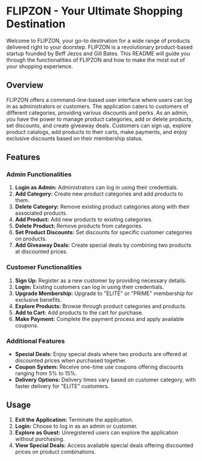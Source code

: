 # FLIPZON - Your Ultimate Shopping Destination

Welcome to FLIPZON, your go-to destination for a wide range of products delivered right to your doorstep. FLIPZON is a revolutionary product-based startup founded by Beff Jezos and Gill Bates. This README will guide you through the functionalities of FLIPZON and how to make the most out of your shopping experience.

## Overview

FLIPZON offers a command-line-based user interface where users can log in as administrators or customers. The application caters to customers of different categories, providing various discounts and perks. As an admin, you have the power to manage product categories, add or delete products, set discounts, and create giveaway deals. Customers can sign up, explore product catalogs, add products to their carts, make payments, and enjoy exclusive discounts based on their membership status.

## Features

### Admin Functionalities

1. **Login as Admin:** Administrators can log in using their credentials.
2. **Add Category:** Create new product categories and add products to them.
3. **Delete Category:** Remove existing product categories along with their associated products.
4. **Add Product:** Add new products to existing categories.
5. **Delete Product:** Remove products from categories.
6. **Set Product Discounts:** Set discounts for specific customer categories on products.
7. **Add Giveaway Deals:** Create special deals by combining two products at discounted prices.

### Customer Functionalities

1. **Sign Up:** Register as a new customer by providing necessary details.
2. **Login:** Existing customers can log in using their credentials.
3. **Upgrade Membership:** Upgrade to "ELITE" or "PRIME" membership for exclusive benefits.
4. **Explore Products:** Browse through product categories and products.
5. **Add to Cart:** Add products to the cart for purchase.
6. **Make Payment:** Complete the payment process and apply available coupons.

### Additional Features

- **Special Deals:** Enjoy special deals where two products are offered at discounted prices when purchased together.
- **Coupon System:** Receive one-time use coupons offering discounts ranging from 5% to 15%.
- **Delivery Options:** Delivery times vary based on customer category, with faster delivery for "ELITE" customers.

## Usage

1. **Exit the Application:** Terminate the application.
2. **Login:** Choose to log in as an admin or customer.
3. **Explore as Guest:** Unregistered users can explore the application without purchasing.
4. **View Special Deals:** Access available special deals offering discounted prices on product combinations.

